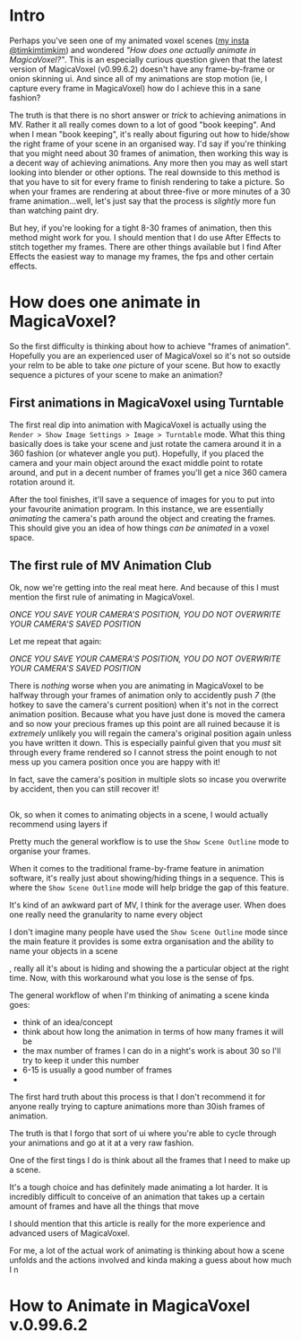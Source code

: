 # Intro
Perhaps you've seen one of my animated voxel scenes ([my insta @timkimtimkim](https://www.instagram.com/timkimtimkim/)) 
and wondered _"How does one actually animate in MagicaVoxel?"_. This is an especially curious question given that 
the latest version of MagicaVoxel (v0.99.6.2) doesn't have any frame-by-frame or onion skinning ui. And since all of my
animations are stop motion (ie, I capture every frame in MagicaVoxel) how do I achieve this in a sane fashion?

The truth is that there is no short answer or *trick* to achieving animations in MV. Rather it all really comes down to
a lot of good "book keeping". And when I mean "book keeping", it's really about figuring out how to 
hide/show the right frame of your scene in an organised way. I'd say if you're thinking that you might need
about 30 frames of animation, then working this way is a decent way of achieving animations. Any more then 
you may as well start looking into blender or other options. The real downside to this method is that you have to sit 
for every frame to finish rendering to take a picture. So when your frames are rendering at about three-five or more minutes 
of a 30 frame animation...well, let's just say that the process is _slightly_ more fun than watching paint dry. 

But hey, if you're looking for a tight 8-30 frames of animation, then this method might work for you. I should mention that I do
use After Effects to stitch together my frames. There are other things available but I find After Effects the 
easiest way to manage my frames, the fps and other certain effects. 

# How does one animate in MagicaVoxel?
So the first difficulty is thinking about how to achieve "frames of animation". Hopefully you are an experienced user
of MagicaVoxel so it's not so outside your relm to be able to take *one* picture of your scene. But how to exactly sequence
a pictures of your scene to make an animation?

## First animations in MagicaVoxel using Turntable

The first real dip into animation with MagicaVoxel is actually using the `Render > Show Image Settings > Image > Turntable` 
mode. What this thing basically does is take your scene and just rotate the camera around it in a 360 fashion (or whatever
angle you put). Hopefully, if you placed the camera and your main object around the exact middle point to rotate around, 
and put in a decent number of frames you'll get a nice 360 camera rotation around it. 

After the tool finishes, it'll save a sequence of images for you to put into your favourite animation program. In this 
instance, we are essentially *animating* the camera's path around the object and creating the frames. This should give you 
an idea of how things *can be animated* in a voxel space. 

##  The first rule of MV Animation Club

Ok, now we're getting into the real meat here. And because of this I must mention the first rule of animating in 
MagicaVoxel. 

*ONCE YOU SAVE YOUR CAMERA'S POSITION, YOU DO NOT OVERWRITE YOUR CAMERA'S SAVED POSITION*

Let me repeat that again:

*ONCE YOU SAVE YOUR CAMERA'S POSITION, YOU DO NOT OVERWRITE YOUR CAMERA'S SAVED POSITION*

There is *nothing* worse when you are animating in MagicaVoxel to be halfway through your frames of animation
only to accidently push *7* (the hotkey to save the camera's current position) when it's not in the
correct animation position. Because what you have just done is moved the camera and so now
your precious frames up this point are all ruined because it is *extremely* unlikely you will
regain the camera's original position again unless you have written it down. This is especially
painful given that you *must* sit through every frame rendered so I cannot stress the point 
enough to not mess up you camera position once you are happy with it!

In fact, save the camera's position in multiple slots so incase you overwrite by accident,
then you can still recover it!

## 


Ok, so when it comes to animating objects in a scene, I would actually recommend using layers if


Pretty much the general workflow is to use the `Show Scene Outline` mode to organise your frames. 

When it comes to the traditional frame-by-frame feature in animation software, it's really just about showing/hiding 
things in a sequence. This is where the `Show Scene Outline` mode will help bridge the gap of this feature. 


It's kind of an awkward part of MV, I think for the average
user. When does one really need the granularity to name every object

I don't imagine many people have used the `Show Scene Outline` mode since the main feature it provides is some extra
organisation and the ability to name your objects in a scene


, really all it's about is hiding and showing the a particular object at the right time. 
Now, with this workaround what you lose is the sense of fps. 

The general workflow of when I'm thinking of animating a scene kinda goes:
- think of an idea/concept
- think about how long the animation in terms of how many frames it will be 
- the max number of frames I can do in a night's work is about 30 so I'll try to keep it under this number
- 6-15 is usually a good number of frames
- 

The first hard truth about this process is that I don't recommend it for anyone really trying to capture animations
more than 30ish frames of animation. 

The truth is that I forgo that sort of ui where you're able to cycle through your animations and go at it at a very
raw fashion. 

One of the first tings I do is think about all the frames that I need to make up a scene. 

It's a tough choice and
has definitely made animating a lot harder. It is incredibly difficult to conceive of an animation that takes up a 
certain amount of frames and have all the things that move 



I should mention that this article is really for the more experience and advanced users of MagicaVoxel.





For me, a lot of the actual work of animating is thinking about how a scene
unfolds and the actions involved and kinda making a guess about how much I n

# How to Animate in MagicaVoxel v.0.99.6.2 
